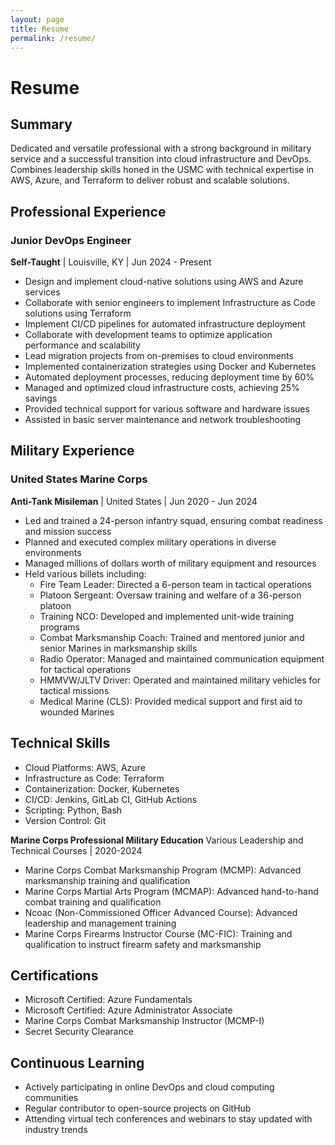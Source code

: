```yaml
---
layout: page
title: Resume
permalink: /resume/
---
```


# Resume


## Summary

Dedicated and versatile professional with a strong background in military service and a successful transition into cloud infrastructure and DevOps. Combines leadership skills honed in the USMC with technical expertise in AWS, Azure, and Terraform to deliver robust and scalable solutions.

## Professional Experience

### Junior DevOps Engineer
**Self-Taught** | Louisville, KY | Jun 2024 - Present

- Design and implement cloud-native solutions using AWS and Azure services
- Collaborate with senior engineers to implement Infrastructure as Code solutions using Terraform
- Implement CI/CD pipelines for automated infrastructure deployment
- Collaborate with development teams to optimize application performance and scalability
- Lead migration projects from on-premises to cloud environments
- Implemented containerization strategies using Docker and Kubernetes
- Automated deployment processes, reducing deployment time by 60%
- Managed and optimized cloud infrastructure costs, achieving 25% savings
- Provided technical support for various software and hardware issues
- Assisted in basic server maintenance and network troubleshooting

## Military Experience

### United States Marine Corps
**Anti-Tank Misileman** | United States | Jun 2020 - Jun 2024

- Led and trained a 24-person infantry squad, ensuring combat readiness and mission success
- Planned and executed complex military operations in diverse environments
- Managed millions of dollars worth of military equipment and resources
- Held various billets including:
  - Fire Team Leader: Directed a 6-person team in tactical operations
  - Platoon Sergeant: Oversaw training and welfare of a 36-person platoon
  - Training NCO: Developed and implemented unit-wide training programs
  - Combat Marksmanship Coach: Trained and mentored junior and senior Marines in marksmanship skills
  - Radio Operator: Managed and maintained communication equipment for tactical operations
  - HMMVW/JLTV Driver: Operated and maintained military vehicles for tactical missions
  - Medical Marine (CLS): Provided medical support and first aid to wounded Marines

## Technical Skills

- Cloud Platforms: AWS, Azure
- Infrastructure as Code: Terraform
- Containerization: Docker, Kubernetes
- CI/CD: Jenkins, GitLab CI, GitHub Actions
- Scripting: Python, Bash
- Version Control: Git


**Marine Corps Professional Military Education**
Various Leadership and Technical Courses | 2020-2024

- Marine Corps Combat Marksmanship Program (MCMP): Advanced marksmanship training and qualification
- Marine Corps Martial Arts Program (MCMAP): Advanced hand-to-hand combat training and qualification
- Ncoac (Non-Commissioned Officer Advanced Course): Advanced leadership and management training 
- Marine Corps Firearms Instructor Course (MC-FIC): Training and qualification to instruct firearm safety and marksmanship

## Certifications

- Microsoft Certified: Azure Fundamentals
- Microsoft Certified: Azure Administrator Associate
- Marine Corps Combat Marksmanship Instructor (MCMP-I)
- Secret Security Clearance






## Continuous Learning

- Actively participating in online DevOps and cloud computing communities
- Regular contributor to open-source projects on GitHub
- Attending virtual tech conferences and webinars to stay updated with industry trends





